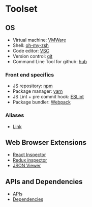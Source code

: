 # Toolset

## OS
- Virtual machine: [VMWare](https://github.com/felipecaiado/dotfiles/blob/master/VMWare.md)
- Shell: [oh-my-zsh](http://ohmyz.sh/)
- Code editor: [VSC](https://github.com/felipecaiado/dotfiles/blob/master/VSC.md)
- Version control: [git](https://git-scm.com/)
- Command Line Tool for github: [hub](https://github.com/github/hub#readme)

### Front end specifics
- JS repository: [npm](https://www.npmjs.com/)
- Package manager: [yarn](https://github.com/felipecaiado/dotfiles/blob/master/yarn.md)
- JS Lint + pre commit hook: [ESLint](https://github.com/felipecaiado/dotfiles/blob/master/ESLint.md)
- Package bundler: [Webpack](https://webpack.js.org/)

### Aliases
- [Link](https://github.com/felipecaiado/dotfiles/blob/master/aliases)


## Web Browser Extensions
- [React Inspector](https://chrome.google.com/webstore/detail/react-developer-tools/fmkadmapgofadopljbjfkapdkoienihi/related?hl=en)
- [Redux inspector](https://chrome.google.com/webstore/detail/json-viewer/gbmdgpbipfallnflgajpaliibnhdgobh)
- [JSON Viewer](https://chrome.google.com/webstore/detail/json-viewer/gbmdgpbipfallnflgajpaliibnhdgobh)

## APIs and Dependencies
- [APIs](https://github.com/felipecaiado/dotfiles/tree/master/APIs)
- [Dependencies](https://github.com/felipecaiado/dotfiles/tree/master/dependencies)
